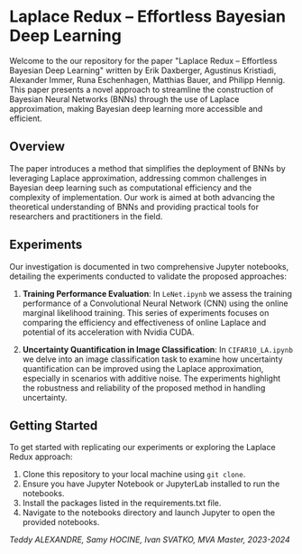 # Laplace Redux – Effortless Bayesian Deep Learning

Welcome to the our repository for the paper "Laplace Redux – Effortless Bayesian Deep Learning" written by Erik Daxberger, Agustinus Kristiadi, Alexander Immer, Runa Eschenhagen, Matthias Bauer, and Philipp Hennig. This paper presents a novel approach to streamline the construction of Bayesian Neural Networks (BNNs) through the use of Laplace approximation, making Bayesian deep learning more accessible and efficient.

## Overview

The paper introduces a method that simplifies the deployment of BNNs by leveraging Laplace approximation, addressing common challenges in Bayesian deep learning such as computational efficiency and the complexity of implementation. Our work is aimed at both advancing the theoretical understanding of BNNs and providing practical tools for researchers and practitioners in the field.

## Experiments

Our investigation is documented in two comprehensive Jupyter notebooks, detailing the experiments conducted to validate the proposed approaches:

1. **Training Performance Evaluation**: In `LeNet.ipynb` we assess the training performance of a Convolutional Neural Network (CNN) using the online marginal likelihood training. This series of experiments focuses on comparing the efficiency and effectiveness of online Laplace and potential of its acceleration with Nvidia CUDA.

2. **Uncertainty Quantification in Image Classification**: In `CIFAR10_LA.ipynb` we delve into an image classification task to examine how uncertainty quantification can be improved using the Laplace approximation, especially in scenarios with additive noise. The experiments highlight the robustness and reliability of the proposed method in handling uncertainty.

## Getting Started

To get started with replicating our experiments or exploring the Laplace Redux approach:

1. Clone this repository to your local machine using `git clone`.
2. Ensure you have Jupyter Notebook or JupyterLab installed to run the notebooks.
3. Install the packages listed in the requirements.txt file.
4. Navigate to the notebooks directory and launch Jupyter to open the provided notebooks.


*Teddy ALEXANDRE, Samy HOCINE, Ivan SVATKO, MVA Master, 2023-2024*
